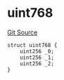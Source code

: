 # uint768
[Git Source](https://github.com/thrackle-io/uint1024/blob/56b62e1f24eb8a68446e9c102092b31260993822/src/UintTypes.sol)


```solidity
struct uint768 {
    uint256 _0;
    uint256 _1;
    uint256 _2;
}
```

